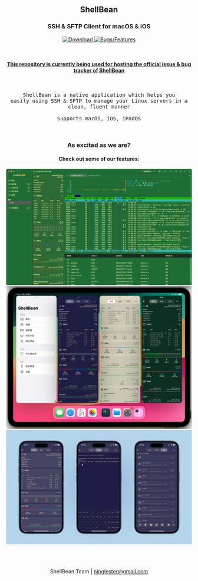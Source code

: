 <h2 align="middle">ShellBean</p>
<h3 align="middle">SSH & SFTP Client for macOS & iOS</h3>

<p align="center">
    <a href="https://apps.apple.com/us/app/shellbean-ssh-sftp-client/id1504613231">
        <img src="https://img.shields.io/badge/-Download-ff9600?style=for-the-badge" alt="Download">
    </a>
    <a href="https://github.com/zhangle/ShellBean/issues">
        <img src="https://img.shields.io/badge/-Bugs%20%2F%20Features-7057ff?style=for-the-badge" alt="Bugs/Features">
    </a>
</p>

<br>

<h4 align="middle">
    <u>
        This repository is currently being used for hosting the official issue 
        & bug tracker of ShellBean
    </u>
</h4>

<br>

<pre align="middle">
ShellBean is a native application which helps you
easily using SSH & SFTP to manage your Linux servers in a
clean, fluent manner

Supports macOS, iOS, iPadOS
</pre>

<br>

<h3 align="middle">As excited as we are?</h3>
<h4 align="middle">Check out some of our features:</h4>

![mac-screen](https://github.com/zhangle/ShellBean/blob/main/Resources/mac.png "mac screen")
![iPad-screen](https://github.com/zhangle/ShellBean/blob/main/Resources/iPad.jpg "iPad screen")
![iPhone-screen](https://github.com/zhangle/ShellBean/blob/main/Resources/iPhone.jpg "iPhone screen")

<br>
<br>

<p align="center">
    ShellBean Team | 
    <a href="mailto:ninglester@gmail.com">ninglester@gmail.com</a>
</p>
